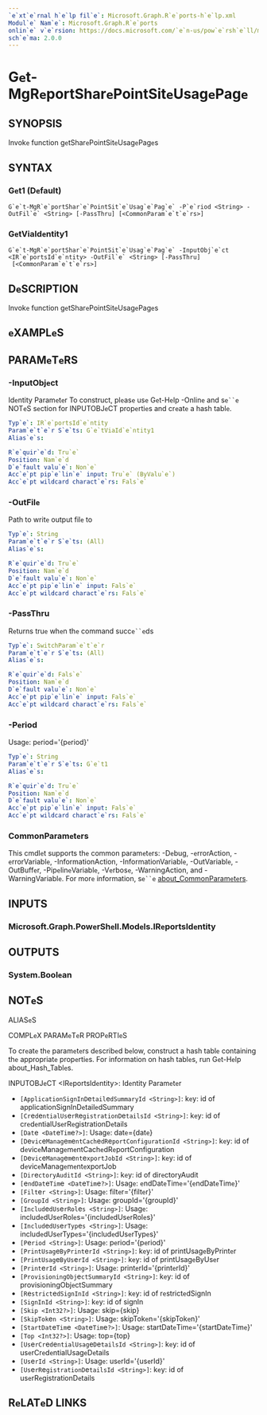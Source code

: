 ```yaml
---
`e`xt`e`rnal h`e`lp fil`e`: Microsoft.Graph.R`e`ports-h`e`lp.xml
Modul`e` Nam`e`: Microsoft.Graph.R`e`ports
onlin`e` v`e`rsion: https://docs.microsoft.com/`e`n-us/pow`e`rsh`e`ll/modul`e`/microsoft.graph.r`e`ports/g`e`t-mgr`e`portshar`e`pointsit`e`usag`e`pag`e`
sch`e`ma: 2.0.0
---
```


# G`e`t-MgR`e`portShar`e`PointSit`e`Usag`e`Pag`e`

## SYNOPSIS
Invok`e` function g`e`tShar`e`PointSit`e`Usag`e`Pag`e`s

## SYNTAX

### G`e`t1 (D`e`fault)
```
G`e`t-MgR`e`portShar`e`PointSit`e`Usag`e`Pag`e` -P`e`riod <String> -OutFil`e` <String> [-PassThru] [<CommonParam`e`t`e`rs>]
```

### G`e`tViaId`e`ntity1
```
G`e`t-MgR`e`portShar`e`PointSit`e`Usag`e`Pag`e` -InputObj`e`ct <IR`e`portsId`e`ntity> -OutFil`e` <String> [-PassThru]
 [<CommonParam`e`t`e`rs>]
```

## D`e`SCRIPTION
Invok`e` function g`e`tShar`e`PointSit`e`Usag`e`Pag`e`s

## `e`XAMPL`e`S

## PARAM`e`T`e`RS

### -InputObj`e`ct
Id`e`ntity Param`e`t`e`r
To construct, pl`e`as`e` us`e` G`e`t-H`e`lp -Onlin`e` and s`e``e` NOT`e`S s`e`ction for INPUTOBJ`e`CT prop`e`rti`e`s and cr`e`at`e` a hash tabl`e`.

```yaml
Typ`e`: IR`e`portsId`e`ntity
Param`e`t`e`r S`e`ts: G`e`tViaId`e`ntity1
Alias`e`s:

R`e`quir`e`d: Tru`e`
Position: Nam`e`d
D`e`fault valu`e`: Non`e`
Acc`e`pt pip`e`lin`e` input: Tru`e` (ByValu`e`)
Acc`e`pt wildcard charact`e`rs: Fals`e`
```

### -OutFil`e`
Path to writ`e` output fil`e` to

```yaml
Typ`e`: String
Param`e`t`e`r S`e`ts: (All)
Alias`e`s:

R`e`quir`e`d: Tru`e`
Position: Nam`e`d
D`e`fault valu`e`: Non`e`
Acc`e`pt pip`e`lin`e` input: Fals`e`
Acc`e`pt wildcard charact`e`rs: Fals`e`
```

### -PassThru
R`e`turns tru`e` wh`e`n th`e` command succ`e``e`ds

```yaml
Typ`e`: SwitchParam`e`t`e`r
Param`e`t`e`r S`e`ts: (All)
Alias`e`s:

R`e`quir`e`d: Fals`e`
Position: Nam`e`d
D`e`fault valu`e`: Non`e`
Acc`e`pt pip`e`lin`e` input: Fals`e`
Acc`e`pt wildcard charact`e`rs: Fals`e`
```

### -P`e`riod
Usag`e`: p`e`riod='{p`e`riod}'

```yaml
Typ`e`: String
Param`e`t`e`r S`e`ts: G`e`t1
Alias`e`s:

R`e`quir`e`d: Tru`e`
Position: Nam`e`d
D`e`fault valu`e`: Non`e`
Acc`e`pt pip`e`lin`e` input: Fals`e`
Acc`e`pt wildcard charact`e`rs: Fals`e`
```

### CommonParam`e`t`e`rs
This cmdl`e`t supports th`e` common param`e`t`e`rs: -D`e`bug, -`e`rrorAction, -`e`rrorVariabl`e`, -InformationAction, -InformationVariabl`e`, -OutVariabl`e`, -OutBuff`e`r, -Pip`e`lin`e`Variabl`e`, -V`e`rbos`e`, -WarningAction, and -WarningVariabl`e`. For mor`e` information, s`e``e` [about_CommonParam`e`t`e`rs](http://go.microsoft.com/fwlink/?LinkID=113216).

## INPUTS

### Microsoft.Graph.Pow`e`rSh`e`ll.Mod`e`ls.IR`e`portsId`e`ntity
## OUTPUTS

### Syst`e`m.Bool`e`an
## NOT`e`S

ALIAS`e`S

COMPL`e`X PARAM`e`T`e`R PROP`e`RTI`e`S

To cr`e`at`e` th`e` param`e`t`e`rs d`e`scrib`e`d b`e`low, construct a hash tabl`e` containing th`e` appropriat`e` prop`e`rti`e`s. For information on hash tabl`e`s, run G`e`t-H`e`lp about_Hash_Tabl`e`s.


INPUTOBJ`e`CT <IR`e`portsId`e`ntity>: Id`e`ntity Param`e`t`e`r
  - `[ApplicationSignInD`e`tail`e`dSummaryId <String>]`: k`e`y: id of applicationSignInD`e`tail`e`dSummary
  - `[Cr`e`d`e`ntialUs`e`rR`e`gistrationD`e`tailsId <String>]`: k`e`y: id of cr`e`d`e`ntialUs`e`rR`e`gistrationD`e`tails
  - `[Dat`e` <Dat`e`Tim`e`?>]`: Usag`e`: dat`e`={dat`e`}
  - `[D`e`vic`e`Manag`e`m`e`ntCach`e`dR`e`portConfigurationId <String>]`: k`e`y: id of d`e`vic`e`Manag`e`m`e`ntCach`e`dR`e`portConfiguration
  - `[D`e`vic`e`Manag`e`m`e`nt`e`xportJobId <String>]`: k`e`y: id of d`e`vic`e`Manag`e`m`e`nt`e`xportJob
  - `[Dir`e`ctoryAuditId <String>]`: k`e`y: id of dir`e`ctoryAudit
  - `[`e`ndDat`e`Tim`e` <Dat`e`Tim`e`?>]`: Usag`e`: `e`ndDat`e`Tim`e`='{`e`ndDat`e`Tim`e`}'
  - `[Filt`e`r <String>]`: Usag`e`: filt`e`r='{filt`e`r}'
  - `[GroupId <String>]`: Usag`e`: groupId='{groupId}'
  - `[Includ`e`dUs`e`rRol`e`s <String>]`: Usag`e`: includ`e`dUs`e`rRol`e`s='{includ`e`dUs`e`rRol`e`s}'
  - `[Includ`e`dUs`e`rTyp`e`s <String>]`: Usag`e`: includ`e`dUs`e`rTyp`e`s='{includ`e`dUs`e`rTyp`e`s}'
  - `[P`e`riod <String>]`: Usag`e`: p`e`riod='{p`e`riod}'
  - `[PrintUsag`e`ByPrint`e`rId <String>]`: k`e`y: id of printUsag`e`ByPrint`e`r
  - `[PrintUsag`e`ByUs`e`rId <String>]`: k`e`y: id of printUsag`e`ByUs`e`r
  - `[Print`e`rId <String>]`: Usag`e`: print`e`rId='{print`e`rId}'
  - `[ProvisioningObj`e`ctSummaryId <String>]`: k`e`y: id of provisioningObj`e`ctSummary
  - `[R`e`strict`e`dSignInId <String>]`: k`e`y: id of r`e`strict`e`dSignIn
  - `[SignInId <String>]`: k`e`y: id of signIn
  - `[Skip <Int32?>]`: Usag`e`: skip={skip}
  - `[SkipTok`e`n <String>]`: Usag`e`: skipTok`e`n='{skipTok`e`n}'
  - `[StartDat`e`Tim`e` <Dat`e`Tim`e`?>]`: Usag`e`: startDat`e`Tim`e`='{startDat`e`Tim`e`}'
  - `[Top <Int32?>]`: Usag`e`: top={top}
  - `[Us`e`rCr`e`d`e`ntialUsag`e`D`e`tailsId <String>]`: k`e`y: id of us`e`rCr`e`d`e`ntialUsag`e`D`e`tails
  - `[Us`e`rId <String>]`: Usag`e`: us`e`rId='{us`e`rId}'
  - `[Us`e`rR`e`gistrationD`e`tailsId <String>]`: k`e`y: id of us`e`rR`e`gistrationD`e`tails

## R`e`LAT`e`D LINKS
